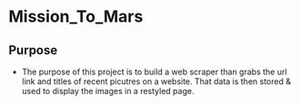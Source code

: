 # Mission_To_Mars

## Purpose
- The purpose of this project is to build a web scraper than grabs the url link and titles of recent picutres on a website. That data is then stored & used to display the images in a restyled page.
